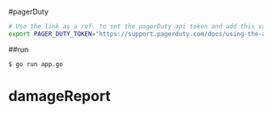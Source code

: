 #pagerDuty

```bash
# Use the link as a ref. to set the pagerDuty api token and add this variable to your bash_profile
export PAGER_DUTY_TOKEN="https://support.pagerduty.com/docs/using-the-api"
```

##run
```
$ go run app.go
```
# damageReport
